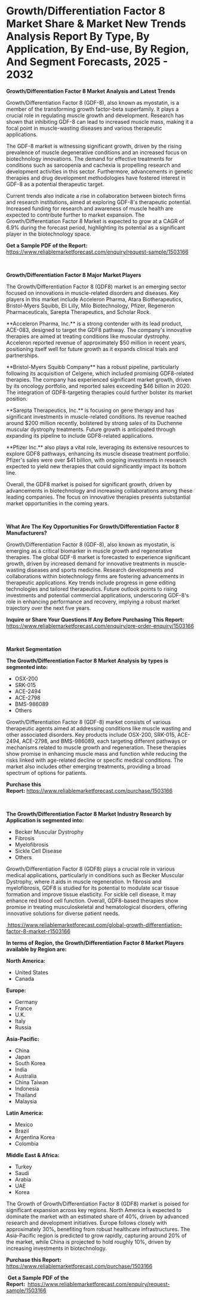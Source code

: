 <p><h1>Growth/Differentiation Factor 8 Market Share & Market New Trends Analysis Report By Type, By Application, By End-use, By Region, And Segment Forecasts, 2025 - 2032</h1></p><p><strong>Growth/Differentiation Factor 8 Market Analysis and Latest Trends</strong></p>
<p><p>Growth/Differentiation Factor 8 (GDF-8), also known as myostatin, is a member of the transforming growth factor-beta superfamily. It plays a crucial role in regulating muscle growth and development. Research has shown that inhibiting GDF-8 can lead to increased muscle mass, making it a focal point in muscle-wasting diseases and various therapeutic applications. </p><p>The GDF-8 market is witnessing significant growth, driven by the rising prevalence of muscle degenerative conditions and an increased focus on biotechnology innovations. The demand for effective treatments for conditions such as sarcopenia and cachexia is propelling research and development activities in this sector. Furthermore, advancements in genetic therapies and drug development methodologies have fostered interest in GDF-8 as a potential therapeutic target.</p><p>Current trends also indicate a rise in collaboration between biotech firms and research institutions, aimed at exploring GDF-8's therapeutic potential. Increased funding for research and awareness of muscle health are expected to contribute further to market expansion. The Growth/Differentiation Factor 8 Market is expected to grow at a CAGR of 6.9% during the forecast period, highlighting its potential as a significant player in the biotechnology space.</p></p>
<p><strong>Get a Sample PDF of the Report:&nbsp;</strong> <a href="https://www.reliablemarketforecast.com/enquiry/request-sample/1503166?utm_campaign=2984&utm_medium=2&utm_source=Github&utm_content=ia&utm_term=19042025&utm_id=growthdifferentiation-factor-8">https://www.reliablemarketforecast.com/enquiry/request-sample/1503166</a></p>
<p>&nbsp;</p>
<p><strong>Growth/Differentiation Factor 8 Major Market Players</strong></p>
<p><p>The Growth/Differentiation Factor 8 (GDF8) market is an emerging sector focused on innovations in muscle-related disorders and diseases. Key players in this market include Acceleron Pharma, Atara Biotherapeutics, Bristol-Myers Squibb, Eli Lilly, Milo Biotechnology, Pfizer, Regeneron Pharmaceuticals, Sarepta Therapeutics, and Scholar Rock.</p><p>**Acceleron Pharma, Inc.** is a strong contender with its lead product, ACE-083, designed to target the GDF8 pathway. The company's innovative therapies are aimed at treating conditions like muscular dystrophy. Acceleron reported revenue of approximately $50 million in recent years, positioning itself well for future growth as it expands clinical trials and partnerships.</p><p>**Bristol-Myers Squibb Company** has a robust pipeline, particularly following its acquisition of Celgene, which included promising GDF8-related therapies. The company has experienced significant market growth, driven by its oncology portfolio, and reported sales exceeding $46 billion in 2020. The integration of GDF8-targeting therapies could further bolster its market position.</p><p>**Sarepta Therapeutics, Inc.** is focusing on gene therapy and has significant investments in muscle-related conditions. Its revenue reached around $200 million recently, bolstered by strong sales of its Duchenne muscular dystrophy treatments. Future growth is anticipated through expanding its pipeline to include GDF8-related applications.</p><p>**Pfizer Inc.** also plays a vital role, leveraging its extensive resources to explore GDF8 pathways, enhancing its muscle disease treatment portfolio. Pfizer's sales were over $41 billion, with ongoing investments in research expected to yield new therapies that could significantly impact its bottom line.</p><p>Overall, the GDF8 market is poised for significant growth, driven by advancements in biotechnology and increasing collaborations among these leading companies. The focus on innovative therapies presents substantial market opportunities in the coming years.</p></p>
<p>&nbsp;</p>
<p><strong>What Are The Key Opportunities For Growth/Differentiation Factor 8 Manufacturers?</strong></p>
<p><p>Growth/Differentiation Factor 8 (GDF-8), also known as myostatin, is emerging as a critical biomarker in muscle growth and regenerative therapies. The global GDF-8 market is forecasted to experience significant growth, driven by increased demand for innovative treatments in muscle-wasting diseases and sports medicine. Research developments and collaborations within biotechnology firms are fostering advancements in therapeutic applications. Key trends include progress in gene editing technologies and tailored therapeutics. Future outlook points to rising investments and potential commercial applications, underscoring GDF-8's role in enhancing performance and recovery, implying a robust market trajectory over the next five years.</p></p>
<p><strong>Inquire or Share Your Questions If Any Before Purchasing This Report:</strong> <a href="https://www.reliablemarketforecast.com/enquiry/pre-order-enquiry/1503166?utm_campaign=2984&utm_medium=2&utm_source=Github&utm_content=ia&utm_term=19042025&utm_id=growthdifferentiation-factor-8">https://www.reliablemarketforecast.com/enquiry/pre-order-enquiry/1503166</a></p>
<p>&nbsp;</p>
<p><strong>Market Segmentation</strong></p>
<p><strong>The Growth/Differentiation Factor 8 Market Analysis by types is segmented into:</strong></p>
<p><ul><li>OSX-200</li><li>SRK-015</li><li>ACE-2494</li><li>ACE-2798</li><li>BMS-986089</li><li>Others</li></ul></p>
<p><p>Growth/Differentiation Factor 8 (GDF-8) market consists of various therapeutic agents aimed at addressing conditions like muscle wasting and other associated disorders. Key products include OSX-200, SRK-015, ACE-2494, ACE-2798, and BMS-986089, each targeting different pathways or mechanisms related to muscle growth and regeneration. These therapies show promise in enhancing muscle mass and function while reducing the risks linked with age-related decline or specific medical conditions. The market also includes other emerging treatments, providing a broad spectrum of options for patients.</p></p>
<p><strong>Purchase this Report:&nbsp;</strong><a href="https://www.reliablemarketforecast.com/purchase/1503166?utm_campaign=2984&utm_medium=2&utm_source=Github&utm_content=ia&utm_term=19042025&utm_id=growthdifferentiation-factor-8">https://www.reliablemarketforecast.com/purchase/1503166</a></p>
<p>&nbsp;</p>
<p><strong>The Growth/Differentiation Factor 8 Market Industry Research by Application is segmented into:</strong></p>
<p><ul><li>Becker Muscular Dystrophy</li><li>Fibrosis</li><li>Myelofibrosis</li><li>Sickle Cell Disease</li><li>Others</li></ul></p>
<p><p>Growth/Differentiation Factor 8 (GDF8) plays a crucial role in various medical applications, particularly in conditions such as Becker Muscular Dystrophy, where it aids in muscle regeneration. In fibrosis and myelofibrosis, GDF8 is studied for its potential to modulate scar tissue formation and improve tissue elasticity. For sickle cell disease, it may enhance red blood cell function. Overall, GDF8-based therapies show promise in treating musculoskeletal and hematological disorders, offering innovative solutions for diverse patient needs.</p></p>
<p><a href="https://www.reliablemarketforecast.com/global-growth-differentiation-factor-8-market-r1503166?utm_campaign=2984&utm_medium=2&utm_source=Github&utm_content=ia&utm_term=19042025&utm_id=growthdifferentiation-factor-8">&nbsp;https://www.reliablemarketforecast.com/global-growth-differentiation-factor-8-market-r1503166</a></p>
<p><strong>In terms of Region, the Growth/Differentiation Factor 8 Market Players available by Region are:</strong></p>
<p>
    <p> <strong> North America: </strong>
        <ul>
            <li>United States</li>
            <li>Canada</li>
        </ul>
        </p> 
    <p> <strong> Europe: </strong>
        <ul>
            <li>Germany</li>
            <li>France</li>
            <li>U.K.</li>
            <li>Italy</li>
            <li>Russia</li>
        </ul>
        </p> 
    <p> <strong> Asia-Pacific: </strong>
        <ul>
            <li>China</li>
            <li>Japan</li>
            <li>South Korea</li>
            <li>India</li>
            <li>Australia</li>
            <li>China Taiwan</li>
            <li>Indonesia</li>
            <li>Thailand</li>
            <li>Malaysia</li>
        </ul>
        </p> 
    <p> <strong> Latin America: </strong>
        <ul>
            <li>Mexico</li>
            <li>Brazil</li>
            <li>Argentina Korea</li>
            <li>Colombia</li>
        </ul>
        </p> 
    <p> <strong> Middle East & Africa: </strong>
        <ul>
            <li>Turkey</li>
            <li>Saudi</li>
            <li>Arabia</li>
            <li>UAE</li>
            <li>Korea</li>
        </ul>
    </p>
    </p>
<p><p>The Growth of Growth/Differentiation Factor 8 (GDF8) market is poised for significant expansion across key regions. North America is expected to dominate the market with an estimated share of 40%, driven by advanced research and development initiatives. Europe follows closely with approximately 30%, benefiting from robust healthcare infrastructures. The Asia-Pacific region is predicted to grow rapidly, capturing around 20% of the market, while China is projected to hold roughly 10%, driven by increasing investments in biotechnology.</p></p>
<p><strong>Purchase this Report: </strong><a href="https://www.reliablemarketforecast.com/purchase/1503166?utm_campaign=2984&utm_medium=2&utm_source=Github&utm_content=ia&utm_term=19042025&utm_id=growthdifferentiation-factor-8">https://www.reliablemarketforecast.com/purchase/1503166</a></p>
<p>&nbsp;<strong>Get a Sample PDF of the Report:&nbsp;&nbsp;</strong><a href="https://www.reliablemarketforecast.com/enquiry/request-sample/1503166?utm_campaign=2984&utm_medium=2&utm_source=Github&utm_content=ia&utm_term=19042025&utm_id=growthdifferentiation-factor-8">https://www.reliablemarketforecast.com/enquiry/request-sample/1503166</a></p>
<p><strong></strong></p>
<p><p></p><p></p><p></p></p>